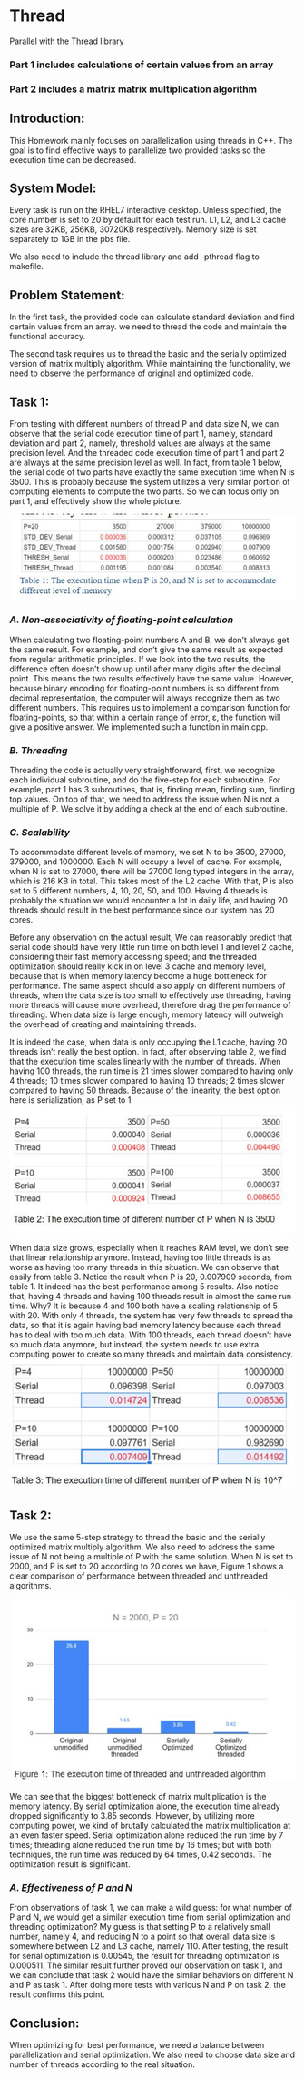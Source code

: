 # Thread
Parallel with the Thread library

### Part 1 includes calculations of certain values from an array 
### Part 2 includes a matrix matrix multiplication algorithm 

## Introduction:
This Homework mainly focuses on parallelization using threads in C++. The goal is to find effective ways to parallelize two provided tasks so the execution time can be decreased. 

## System Model:
Every task is run on the RHEL7 interactive desktop. Unless specified, the core number is set to 20 by default for each test run. L1, L2, and L3 cache sizes are 32KB, 256KB, 30720KB respectively. Memory size is set separately to 1GB in the pbs file. 

We also need to include the thread library and add -pthread flag to makefile.

## Problem Statement:
In the first task, the provided code can calculate standard deviation and find certain values from an array. we need to thread the code and maintain the functional accuracy.

The second task requires us to thread the basic and the serially optimized version of matrix multiply algorithm. While maintaining the functionality, we need to observe the performance of original and optimized code. 
## Task 1:
From testing with different numbers of thread P and data size N, we can observe that the serial code execution time of part 1, namely, standard deviation and part 2, namely, threshold values are always at the same precision level. And the threaded code execution time of part 1 and part 2 are always at the same precision level as well. In fact, from table 1 below, the serial code of two parts have exactly the same execution time when N is 3500. This is probably because the system utilizes a very similar portion of computing elements to compute the two parts. So we can focus only on part 1, and effectively show the whole picture. 

![Table 1](https://github.com/FrankYufeiYang/Thread/blob/main/pictures/table1.jpg)

### _A. Non-associativity of floating-point calculation_
When calculating two floating-point numbers A and B, we don’t always get the same result. For example,  and  don’t give the same result as expected from regular arithmetic principles. If we look into the two results, the difference often doesn’t show up until after many digits after the decimal point. This means the two results effectively have the same value. However, because binary encoding for floating-point numbers is so different from decimal representation, the computer will always recognize them as two different numbers. This requires us to implement a comparison function for floating-points, so that within a certain range of error, ε, the function will give a positive answer. We implemented such a function in main.cpp.

### _B. Threading_
Threading the code is actually very straightforward, first, we recognize each individual subroutine, and do the five-step for each subroutine. For example, part 1 has 3 subroutines, that is,  finding mean, finding sum, finding top values. On top of that, we need to address the issue when N is not a multiple of P. We solve it by adding a check at the end of each subroutine. 
### _C. Scalability_
To accommodate different levels of memory, we set N to be 3500, 27000, 379000, and 1000000. Each N will occupy a level of cache. For example, when N is set to 27000, there will be 27000 long typed integers in the array, which is 216 KB in total. This takes most of the L2 cache. With that, P is also set to 5 different numbers, 4, 10, 20, 50, and 100. Having 4 threads is probably the situation we would encounter a lot in daily life, and having 20 threads should result in the best performance since our system has 20 cores. 

Before any observation on the actual result, We can reasonably predict that serial code should have very little run time on both level 1 and level 2 cache, considering their fast memory accessing speed; and the threaded optimization should really kick in on level 3 cache and memory level, because that is when memory latency become a huge bottleneck for performance. The same aspect should also apply on different numbers of threads, when the data size is too small to effectively use threading, having more threads will cause more overhead, therefore drag the performance of threading. When data size is large enough, memory latency will outweigh the overhead of creating and maintaining threads. 

It is indeed the case, when data is only occupying the L1 cache, having 20 threads isn’t really the best option. In fact, after observing table 2, we find that the execution time scales linearly with the number of threads. When having 100 threads, the run time is 21 times slower compared to having only 4 threads; 10 times slower compared to having 10 threads; 2 times slower compared to having 50 threads. Because of the linearity, the best option here is serialization, as P set to 1
![Table 2](https://github.com/FrankYufeiYang/Thread/blob/main/pictures/table2.jpg)

When data size grows, especially when it reaches RAM level, we don’t see that linear relationship anymore. Instead, having too little threads is as worse as having too many threads in this situation. We can observe that easily from table 3. Notice the result when P is 20, 0.007909 seconds, from table 1. It indeed has the best performance among 5 results. Also notice that, having 4 threads and having 100 threads result in almost the same run time. Why? It is because 4 and 100 both have a scaling relationship of 5 with 20. With only 4 threads, the system has very few threads to spread the data, so that it is again having bad memory latency because each thread has to deal with too much data. With 100 threads, each thread doesn’t have so much data anymore, but instead, the system needs to use extra computing power to create so many threads and maintain data consistency.
![Table 3](https://github.com/FrankYufeiYang/Thread/blob/main/pictures/table3.jpg)

## Task 2:
We use the same 5-step strategy to thread the basic and the serially optimized matrix multiply algorithm. We also need to address the same issue of N not being a multiple of P with the same solution. When N is set to 2000, and P is set to 20 according to 20 cores we have,  Figure 1 shows a clear comparison of performance between threaded and unthreaded algorithms. 

![Figure 1](https://github.com/FrankYufeiYang/Thread/blob/main/pictures/figure1.jpg)

We can see that the biggest bottleneck of matrix multiplication is the memory latency. By serial optimization alone, the execution time already dropped significantly to 3.85 seconds. However, by utilizing more computing power, we kind of brutally calculated the matrix multiplication at an even faster speed. Serial optimization alone reduced the run time by 7 times; threading alone reduced the run time by 16 times; but with both techniques, the run time was reduced by 64 times, 0.42 seconds. The optimization result is significant. 
### _A. Effectiveness of P and N_
From observations of task 1, we can make a wild guess: for what number of P and N, we would get a similar execution time from serial optimization and threading optimization? My guess is that setting P to a relatively small number, namely 4, and reducing N  to a point so that overall data size is somewhere between L2 and L3 cache, namely 110. After testing, the result for serial optimization is 0.00545, the result for threading optimization is 0.000511. The similar result further proved our observation on task 1, and we can conclude that task 2 would have the similar behaviors on different N and P as task 1. 
After doing more tests with various N and P on task 2, the result confirms this point. 

## Conclusion:
When optimizing for best performance, we need a balance between parallelization and serial optimization. We also need to choose data size and number of threads according to the real situation. 


